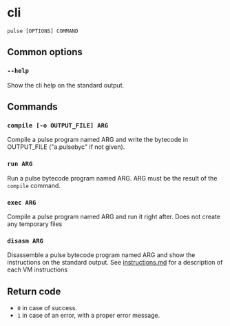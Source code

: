 # cli

`pulse [OPTIONS] COMMAND`

## Common options

### `--help`

Show the cli help on the standard output.

## Commands

### `compile [-o OUTPUT_FILE] ARG`

Compile a pulse program named ARG and write the bytecode in OUTPUT_FILE ("a.pulsebyc" if not given).

### `run ARG`

Run a pulse bytecode program named ARG.
ARG must be the result of the `compile` command.

### `exec ARG`

Compile a pulse program named ARG and run it right after.
Does not create any temporary files

### `disasm ARG`

Disassemble a pulse bytecode program named ARG and show the instructions on the standard output.
See [instructions.md](instructions.md) for a description of each VM instructions

## Return code

- `0` in case of success.
- `1` in case of an error, with a proper error message.

